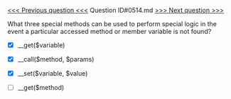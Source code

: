 [<<< Previous question <<<](0513.md)  Question ID#0514.md  [>>> Next question >>>](0515.md) 

What three special methods can be used to perform special logic in the event a particular accessed method or member variable is not found?




- [x]  __get($variable)

- [x]  __call($method, $params)

- [x]  __set($variable, $value)

- [ ]  __get($method)

